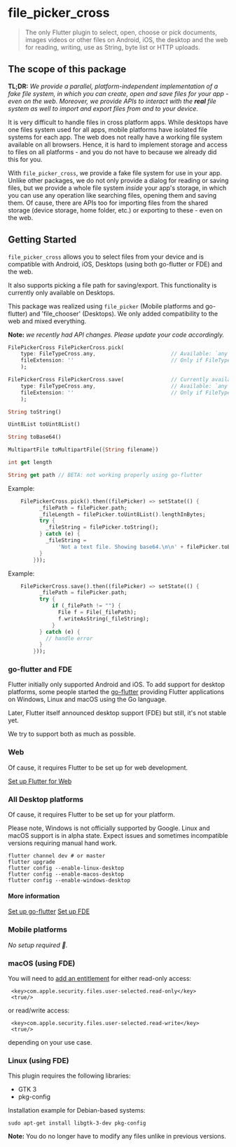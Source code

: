 # file_picker_cross

> The only Flutter plugin to select, open, choose or pick documents, images videos or other files on Android, iOS, the desktop and the web for reading, writing, use as String, byte list or HTTP uploads.

## The scope of this package

**TL;DR:** *We provide a parallel, platform-independent implementation of a fake file system, in which you can create, open and save files for your app - even on the web. Moreover, we provide APIs to interact with the **real** file system as well to import and export files from and to your device.*

It is very difficult to handle files in cross platform apps. While desktops have one files system used for all apps, mobile platforms have isolated file systems for each app. The web does not really have a working file system available on all browsers. Hence, it is hard to implement storage and access to files on all platforms - and you do not have to because we already did this for you.

With `file_picker_cross`, we provide a fake file system for use in your app. Unlike other packages, we do not only provide a dialog for reading or saving files, but we provide a whole file system *inside* your app's storage, in which you can use any operation like searching files, opening them and saving them. Of cause, there are APIs too for importing files from the shared storage (device storage, home folder, etc.) or exporting to these - even on the web.

## Getting Started

`file_picker_cross` allows you to select files from your device and is compatible with Android, iOS, Desktops (using both go-flutter or FDE) and the web.

It also supports picking a file path for saving/export. This functionality is currently only available on Desktops.

This package was realized using `file_picker` (Mobile platforms and go-flutter) and 'file_chooser' (Desktops). We only added compatibility to the web and mixed everything.

**Note:** *we recently had API changes. Please update your code accordingly.*

```dart
FilePickerCross FilePickerCross.pick(
    type: FileTypeCross.any,                        // Available: `any`, `audio`, `image`, `video`, `custom`. Note: not available using FDE
    fileExtension: ''                               // Only if FileTypeCross.custom . May be any file extension like `.dot`, `.ppt,.pptx,.odp`
    );

FilePickerCross FilePickerCross.save(               // Currently available for desktops using FDE
    type: FileTypeCross.any,                        // Available: `any`, `audio`, `image`, `video`, `custom`. Note: not available using FDE
    fileExtension: ''                               // Only if FileTypeCross.custom . May be any file extension like `.dot`, `.ppt,.pptx,.odp`
    );

String toString()

Uint8List toUint8List()

String toBase64()

MultipartFile toMultipartFile({String filename})

int get length

String get path // BETA: not working properly using go-flutter
```

Example:

```dart
    FilePickerCross.pick().then((filePicker) => setState(() {
          _filePath = filePicker.path;
          _fileLength = filePicker.toUint8List().lengthInBytes;
          try {
            _fileString = filePicker.toString();
          } catch (e) {
            _fileString =
                'Not a text file. Showing base64.\n\n' + filePicker.toBase64();
          }
        }));
```

Example:

```dart
    FilePickerCross.save().then((filePicker) => setState(() {
          _filePath = filePicker.path;
          try {
              if (_filePath != "") {
                File f = File(_filePath);
                f.writeAsString(_fileString);
              }
          } catch (e) {
            // handle error
          }
        }));
```

### go-flutter and FDE

Flutter initially only supported Android and iOS. To add support for desktop platforms, some people started the [go-flutter](https://github.com/go-flutter-desktop/go-flutter) providing Flutter applications on Windows, Linux and macOS using the Go language.

Later, Flutter itself announced desktop support (FDE) but still, it's not stable yet.

We try to support both as much as possible.

### Web

Of cause, it requires Flutter to be set up for web development.

[Set up Flutter for Web](https://flutter.dev/web)

### All Desktop platforms

Of cause, it requires Flutter to be set up for your platform.

Please note, Windows is not officially supported by Google. Linux and macOS support is in alpha state. Expect issues and sometimes incompatible versions requiring manual hand work.

```shell
flutter channel dev # or master
flutter upgrade
flutter config --enable-linux-desktop
flutter config --enable-macos-desktop
flutter config --enable-windows-desktop
```

#### More information

[Set up go-flutter](https://hover.build/) [Set up FDE](https://flutter.dev/desktop)

### Mobile platforms

*No setup required :tada:.*

### macOS (using FDE)

You will need to [add an
entitlement](https://github.com/google/flutter-desktop-embedding/blob/master/macOS-Security.md)
for either read-only access:

```plist
 <key>com.apple.security.files.user-selected.read-only</key>
 <true/>
```

or read/write access:

```plist
 <key>com.apple.security.files.user-selected.read-write</key>
 <true/>
```

depending on your use case.

### Linux (using FDE)

This plugin requires the following libraries:

* GTK 3
* pkg-config

Installation example for Debian-based systems:

```shell
sudo apt-get install libgtk-3-dev pkg-config
```

**Note:** You do no longer have to modify any files unlike in previous versions.

